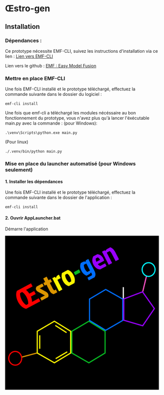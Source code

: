 # Œstro-gen


## Installation

### Dépendances : 

Ce prototype nécessite EMF-CLI, suivez les instructions d'installation via ce lien : [Lien vers EMF-CLI](https://easy-model-fusion.github.io/docs/installation.html)

Lien vers le github :  [EMF : Easy Model Fusion](https://github.com/easy-model-fusion)

### Mettre en place EMF-CLI

Une fois EMF-CLI installé et le prototype téléchargé, effectuez la commande suivante dans le dossier du logiciel :
```
emf-cli install
```
Une fois que emf-cli a téléchargé les modules nécéssaire au bon fonctionnement du prototype, vous n'avez plus qu'à lancer l'éxécutable main.py avec la commande :
(pour Windows):
```
.\venv\Scripts\python.exe main.py
```
(Pour linux)
```
./.venv/bin/python main.py
```


### Mise en place du launcher automatisé (pour Windows seulement) 

#### 1. Installer les dépendances
Une fois EMF-CLI installé et le prototype téléchargé, effectuez la commande suivante dans le dossier de l'application :
```
emf-cli install
```
#### 2. Ouvrir AppLauncher.bat
Démarre l'application

![Logo Œstro-gen](/images/logo.png)
